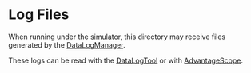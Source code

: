 # Log Files

When running under the [simulator](https://docs.wpilib.org/en/stable/docs/software/wpilib-tools/robot-simulation/introduction.html#running-robot-simulation), this directory may receive files generated by the [DataLogManager](https://docs.wpilib.org/en/stable/docs/software/telemetry/datalog.html#standard-data-logging-using-datalogmanager).

These logs can be read with the [DataLogTool](https://docs.wpilib.org/en/stable/docs/software/telemetry/datalog.html#converting-data-logs-to-csv) or with [AdvantageScope](https://github.com/Mechanical-Advantage/AdvantageScope/blob/main/docs/INDEX.md).
